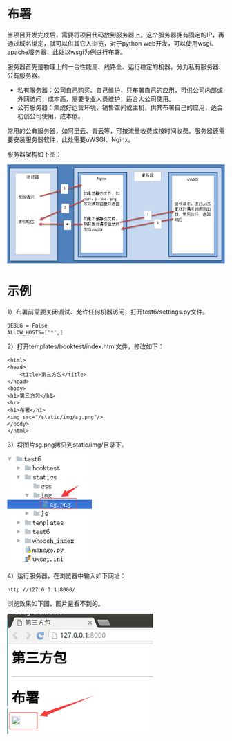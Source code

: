 # 布署

当项目开发完成后，需要将项目代码放到服务器上，这个服务器拥有固定的IP，再通过域名绑定，就可以供其它人浏览，对于python web开发，可以使用wsgi、apache服务器，此处以wsgi为例进行布署。

服务器首先是物理上的一台性能高、线路全、运行稳定的机器，分为私有服务器、公有服务器。
* 私有服务器：公司自己购买、自己维护，只布署自己的应用，可供公司内部或外网访问，成本高，需要专业人员维护，适合大公司使用。
* 公有服务器：集成好运营环境，销售空间或主机，供其布署自己的应用，适合初创公司使用，成本低。

常用的公有服务器，如阿里云、青云等，可按流量收费或按时间收费。服务器还需要安装服务器软件，此处需要uWSGI、Nginx。

服务器架构如下图：

![布署](images/p6_1.png)

# 示例

1）布署前需要关闭调试、允许任何机器访问，打开test6/settings.py文件。

```
DEBUG = False
ALLOW_HOSTS=['*',]
```

2）打开templates/booktest/index.html文件，修改如下：

```
<html>
<head>
    <title>第三方包</title>
</head>
<body>
<h1>第三方包</h1>
<hr>
<h1>布署</h1>
<img src="/static/img/sg.png"/>
</body>
</html>
```

3）将图片sg.png拷贝到static/img/目录下。

![布署](images/p6_2.png)

4）运行服务器，在浏览器中输入如下网址：

```
http://127.0.0.1:8000/
```

浏览效果如下图，图片是看不到的。

![布署](images/p6_3.png)
